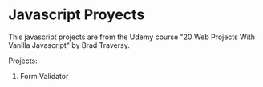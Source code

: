 # Javascript Proyects

This javascript projects are from the Udemy course "20 Web Projects With Vanilla Javascript" by Brad Traversy.

Projects:
1. Form Validator